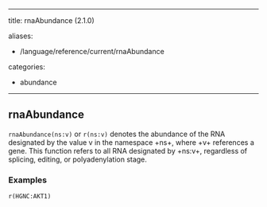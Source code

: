 
---
title: rnaAbundance (2.1.0)

aliases:
- /language/reference/current/rnaAbundance


categories:

- abundance

---
<!-- COMPUTER GENERATED PAGE!!! DO NOT EDIT DIRECTLY  -->
<!--    must be changed in scripts/templates.py which is processed by scripts/update_refs.py -->

## rnaAbundance

`rnaAbundance(ns:v)` or `r(ns:v)` denotes the abundance of the RNA designated by the value v in the namespace +ns+, where +v+ references a gene. This function refers to all RNA designated by +ns:v+, regardless of splicing, editing, or polyadenylation stage.



### Examples


    r(HGNC:AKT1)

